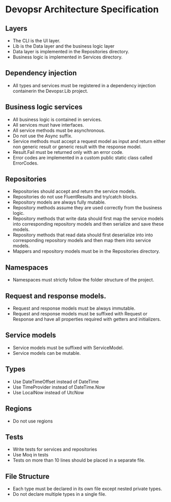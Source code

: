 # Devopsr Architecture Specification

## Layers
- The CLI is the UI layer.
- Lib is the Data layer and the business logic layer
- Data layer is implemented in the Repositories directory.
- Business logic is implemented in Services directory.

## Dependency injection
- All types and services must be registered in a dependency injection containerin the Devopsr.Lib project.

## Business logic services
- All business logic is contained in services.
- All services must have interfaces.
- All service methods must be asynchronous. 
- Do not use the Async suffix.
- Service methods must accept a request model as input and return either non generic result or generic result with the response model.
- Result.Fail must be returned only with an error code.
- Error codes are implemented in a custom public static class called ErrorCodes.

## Repositories
- Repositories should accept and return the service models.
- Repositories do not use FluentResults and try/catch blocks.
- Repository models are always fully mutable.
- Repository methods assume they are used correctly from the business logic. 
- Repository methods that write data should first map the service models into corresponding repository models and then serialize and save these models.
- Repository methods that read data should first deserialize into into corresponding repository models and then map them into service models.
- Mappers and repository models must be in the Repositories directory.

## Namespaces
- Namespaces must strictly follow the folder structure of the project.

## Request and response models.
- Request and response models must be always immutable.
- Request and response models must be suffixed with Request or Response and have all properties required with getters and initializers.

## Service models
- Service models must be suffixed with ServiceModel.
- Service models can be mutable.

## Types
- Use DateTimeOffset instead of DateTime
- Use TimeProvider instead of DateTime.Now
- Use LocalNow instead of UtcNow

## Regions
- Do not use regions

## Tests
- Write tests for services and repositories
- Use Moq in tests
- Tests on more than 10 lines should be placed in a separate file.

## File Structure
- Each type must be declared in its own file except nested private types.
- Do not declare multiple types in a single file.
